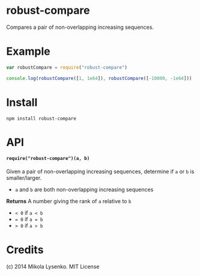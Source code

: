robust-compare
==============
Compares a pair of non-overlapping increasing sequences.

# Example

```javascript
var robustCompare = require("robust-compare")

console.log(robustCompare([1, 1e64]), robustCompare([-10000, -1e64]))
```

# Install

```
npm install robust-compare
```

# API

#### `require("robust-compare")(a, b)`
Given a pair of non-overlapping increasing sequences, determine if `a` or `b` is smaller/larger.

* `a` and `b` are both non-overlapping increasing sequences

**Returns** A number giving the rank of `a` relative to `b`

* `< 0` if `a < b`
* `= 0` if `a = b`
* `> 0` if `a > b`

# Credits
(c) 2014 Mikola Lysenko. MIT License